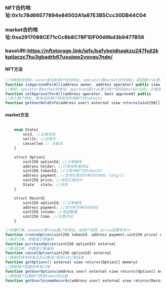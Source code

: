 ### NFT合约地址:0x1c78d66577894e84502A1a87E3B5Ccc30DB44C04
### market合约地址:0xa2917088CE71cCc8b8C78F1DF00d9bd3b9477B56
### baseURI:https://nftstorage.link/ipfs/bafybeidhaakzu247fujl2kkpilaczc7hu3gbadrb67uxujwp2vovqu7nde/

#### NFT方法
```javascript
//判断是否授权，owner是当前用户钱包地址，operator是market合约地址，返回值true表示已经授权，false表示未授权，通过下面的方法让用户授权
function isApprovedForAll(address owner, address operator) public view virtual returns (bool)
//授权，operator是market的地址，approved是true表示用户授权给market合约，才能挂单
function setApprovalForAll(address operator, bool approved) public
//传入用户地址，查询当前用户持有的所有NFT的tokenId
function getUserHoldInfo(address user) external view returns(uint256[] memory)
```

#### market方法
```javascript

    enum State{
        sold, //出售完成
        sellIn, //出售中
        cancelled // 已取消
    }

    struct Option{
        uint256 optionId; //订单编号
        address holder; //订单持有者地址
        uint256 tokenId; //订单中NFT的tokenId
        address payment; //支持付款的币种合约地址，long/lt
        uint256 price; //当前订单总价
        State   state; //状态
    }

    struct Record{
        uint256 optionId; //订单编号
        address payment; //支付的币种合约地址
        uint256 income; //收益数量
        uint256 time; //出售时间
    }

//创建订单，payment是long或LT的地址，由用户选择，price是要卖多少
function createOption(uint256 tokenId, address payment,uint256 price) external
//购买订单，参数是订单编号
function purchaseOption(uint256 optionId) external
//取消订单，参数是订单编号
function cancelOption(uint256 optionId) external 
//获取市场中所有正在出售的(有效)的订单信息
function getOptions() external view returns(Option[] memory)
//获取用户挂售的所有订单
function getUserOptions(address user) external view returns(Option[] memory)
//获取用户出售NFT获得token的记录
function getUserIncomeRecords(address user) external view returns(Record[] memory)

```
